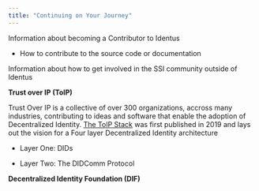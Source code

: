 ```yaml
---
title: "Continuing on Your Journey"
---
```


Information about becoming a Contributor to Identus

- How to contribute to the source code or documentation

Information about how to get involved in the SSI community outside of Identus

**Trust over IP (ToIP)**

Trust Over IP is a collective of over 300 organizations, accross many industries, contributing to ideas and software that enable the adoption of Decentralized Identity.  [The ToIP Stack](https://github.com/hyperledger/aries-rfcs/blob/main/concepts/0289-toip-stack/README.md) was first published in 2019 and lays out the vision for a Four layer Decentralized Identity architecture

- Layer One:  DIDs

- Layer Two: The DIDComm Protocol

**Decentralized Identity Foundation (DIF)**


